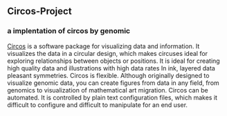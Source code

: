 ## Circos-Project
### a implentation of circos by genomic

[Circos](http://www.circos.ca) is a software package for visualizing data and information. It visualizes the data in a circular design, which makes circuses ideal for exploring relationships between objects or positions. It is ideal for creating high quality data and illustrations with high data rates In ink, layered data pleasant symmetries. Circos is flexible. Although originally designed to visualize genomic data, you can create figures from data in any field, from genomics to visualization of mathematical art migration. Circos can be automated. It is controlled by plain text configuration files, which makes it difficult to configure and difficult to manipulate for an end user.